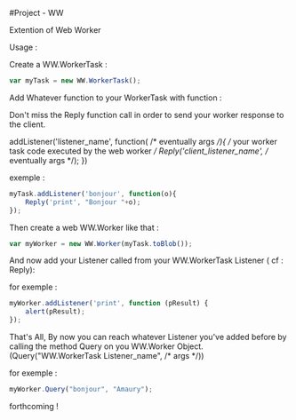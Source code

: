 #Project - WW 

Extention of Web Worker

Usage : 

Create a WW.WorkerTask :
	
```javascript
var myTask = new WW.WorkerTask();
```

Add Whatever function to your WorkerTask with function :

Don't miss the Reply function call in order to send your worker response to the client.

addListener('listener_name', function( /* eventually args */){
	/* your worker task code executed by the web worker */
	Reply('client_listener_name', /* eventually args */);
})

exemple :

```javascript
myTask.addListener('bonjour', function(o){
	Reply('print', "Bonjour "+o);
});
```

Then create a web WW.Worker like that :

```javascript
var myWorker = new WW.Worker(myTask.toBlob());
```
And now add your Listener called from your WW.WorkerTask Listener ( cf : Reply):

for exemple :

```javascript
myWorker.addListener('print', function (pResult) {
	alert(pResult);
});
```

That's All, By now you can reach whatever Listener you've added before 
by calling the method Query on you WW.Worker Object. 
(Query("WW.WorkerTask Listener_name", /* args */))

for exemple :

```javascript
myWorker.Query("bonjour", "Amaury");
```

forthcoming !
